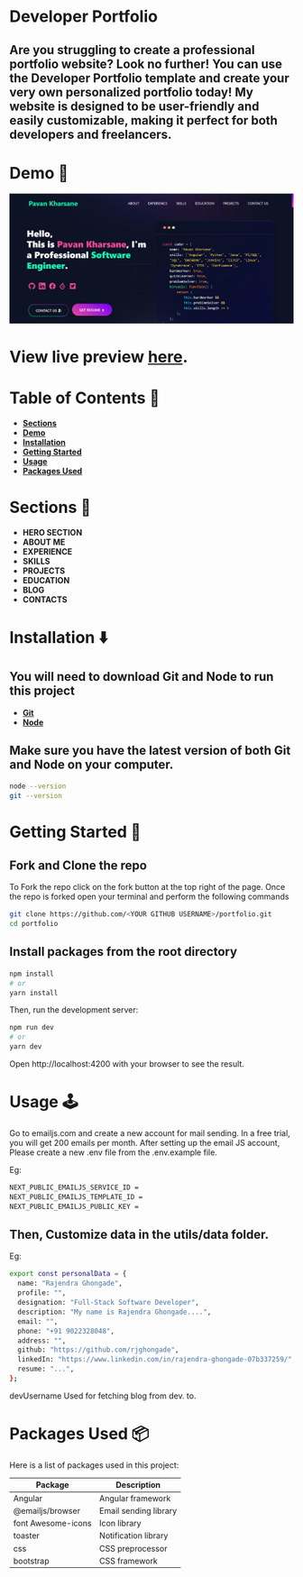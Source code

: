 # **Developer Portfolio**
## Are you struggling to create a professional portfolio website? Look no further! You can use the Developer Portfolio template and create your very own personalized portfolio today! My website is designed to be user-friendly and easily customizable, making it perfect for both developers and freelancers.
# **Demo 🎥**
![screenshort_1](1.png)

# View live preview [here](https://pavankharsaneportfollio-ikql.vercel.app/).
# **Table of Contents 📜**
- **[Sections](#section)**
- **[Demo](#demo)**
- **[Installation](#installation)**
- **[Getting Started](#getting-started)**
- **[Usage](#usage)**
- **[Packages Used](#packages-used)**
# **Sections 🔖**
- **HERO SECTION**
- **ABOUT ME**
- **EXPERIENCE**
- **SKILLS**
- **PROJECTS**
- **EDUCATION**
- **BLOG**
- **CONTACTS**

# **Installation ⬇️**
## You will need to download Git and Node to run this project
- **[Git](https://git-scm.com/downloads)**
- **[Node](https://nodejs.org/en/download/)**
## Make sure you have the latest version of both Git and Node on your computer.

```bash
node --version
git --version
```
# **Getting Started 🎯**
## Fork and Clone the repo
To Fork the repo click on the fork button at the top right of the page. Once the repo is forked open your terminal and perform the following commands
```bash
git clone https://github.com/<YOUR GITHUB USERNAME>/portfolio.git
cd portfolio
```
## Install packages from the root directory
```bash
npm install
# or
yarn install
```
Then, run the development server:
```bash
npm run dev
# or
yarn dev
```
Open http://localhost:4200 with your browser to see the result.

# **Usage 🕹️**
Go to emailjs.com and create a new account for mail sending. In a free trial, you will get 200 emails per month. After setting up the email JS account, Please create a new .env file from the .env.example file.

Eg:
```bash
NEXT_PUBLIC_EMAILJS_SERVICE_ID =
NEXT_PUBLIC_EMAILJS_TEMPLATE_ID =
NEXT_PUBLIC_EMAILJS_PUBLIC_KEY =
```
## Then, Customize data in the utils/data folder.
Eg:
```bash
export const personalData = {
  name: "Rajendra Ghongade",
  profile: "",
  designation: "Full-Stack Software Developer",
  description: "My name is Rajendra Ghongade....",
  email: "",
  phone: "+91 9022328048",
  address: "",
  github: "https://github.com/rjghongade",
  linkedIn: "https://www.linkedin.com/in/rajendra-ghongade-07b337259/",
  resume: "...",
};
```
devUsername Used for fetching blog from dev. to.

# **Packages Used 📦**

Here is a list of packages used in this project:

| Package             | Description             |
|---------------------|-------------------------|
| Angular             | Angular framework       |
| @emailjs/browser    | Email sending library   |
| font Awesome-icons         | Icon library     |
| toaster     | Notification library    |
| css                | CSS preprocessor        |
| bootstrap         | CSS framework           |
